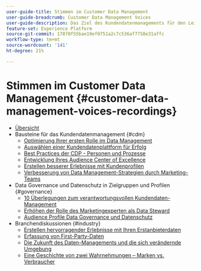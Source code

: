 ```yaml
---
user-guide-title: Stimmen im Customer Data Management
user-guide-breadcrumb: Customer Data Management Voices
user-guide-description: Das Ziel des Kundendatenmanagements für den Leiter der technischen und Marketing-Praxis und Spezialisten
feature-set: Experience Platform
source-git-commit: 17070f55bae19ef0751a2c7c536af7758e31affc
workflow-type: tm+mt
source-wordcount: '141'
ht-degree: 21%

---
```



# Stimmen im Customer Data Management {#customer-data-management-voices-recordings}

+ [Übersicht](overview.md)
+ Bausteine für das Kundendatenmanagement {#cdm}
   + [Optimierung Ihrer ersten Rolle im Data Management](cdm/first-mile.md)
   + [Auswählen einer Kundendatenplattform für Erfolg](cdm/cdp-success.md)
   + [Best Practices der CDP - Personen und Prozesse](cdm/people-and-process.md)
   + [Entwicklung Ihres Audience Center of Excellence](cdm/evolving-your-audience-center-of-excellence.md)
   + [Erstellen besserer Erlebnisse mit Kundenprofilen](cdm/building-better-experiences-with-customer-profiles.md)
   + [Verbesserung von Data Management-Strategien durch Marketing-Teams](cdm/how-marketing-teams-are-improving-data-management-strategies.md)
+ Data Governance und Datenschutz in Zielgruppen und Profilen {#governance}
   + [10 Überlegungen zum verantwortungsvollen Kundendaten-Management](https://experienceleague.adobe.com/docs/platform-learn/tutorials/privacy/ten-considerations-for-responsible-customer-data-management.html)
   + [Erhöhen der Rolle des Marketingexperten als Data Steward](https://experienceleague.adobe.com/docs/platform-learn/tutorials/privacy/elevating-the-marketers-role-as-a-data-steward.html)
   + [Audience Profile Data Governance und Datenschutz](governance/healthcare-shield.md)
+ Branchendiskussionen {#industry}
   + [Erstellen hervorragender Erlebnisse mit Ihren Erstanbieterdaten](industry/build-superb-experiences-with-your-first-party-data.md)
   + [Erfassung von First-Party-Daten](industry/data-collaboration-in-the-first-party-data-context.md)
   + [Die Zukunft des Daten-Managements und die sich verändernde Umgebung](industry/the-future-of-data-management-and-the-changing-environment.md)
   + [Eine Geschichte von zwei Wahrnehmungen – Marken vs. Verbraucher](industry/brands-vs-consumers.md)
